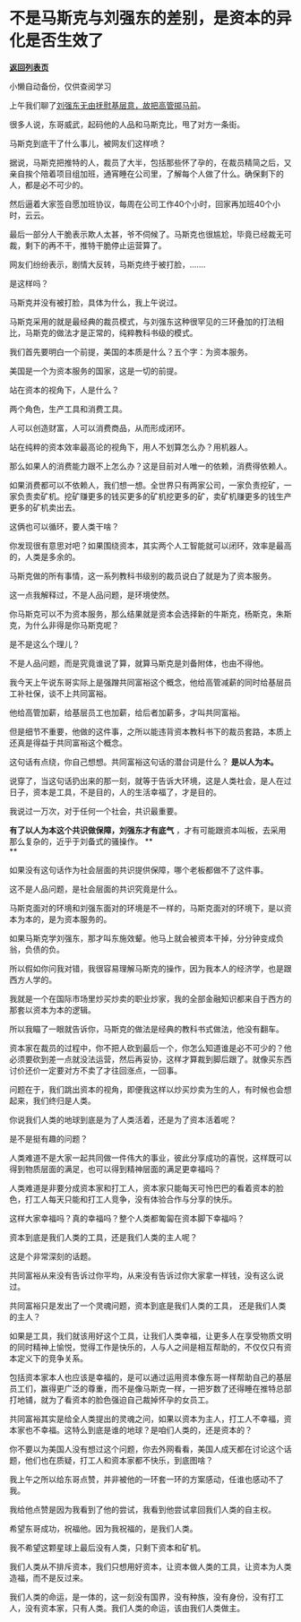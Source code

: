 # 不是马斯克与刘强东的差别，是资本的异化是否生效了

[**返回列表页**](/gzh/记忆承载3)

小懒自动备份，仅供查阅学习

上午我们聊了[刘强东无由抚慰基层意，故把高管掷马前](http://mp.weixin.qq.com/s?__biz=MzU0MjYwNDU2Mw==&mid=2247508717&idx=1&sn=5375a7c0ff60887617f561f793a32db9&chksm=fb1ace91cc6d47874b1ba99682dd65c17813e4f0d7a7cb9cf4b3e82fb997a0845fe32c466bad&scene=21#wechat_redirect)。

很多人说，东哥威武，起码他的人品和马斯克比，甩了对方一条街。  

马斯克到底干了什么事儿，被网友们这样喷？  

据说，马斯克把推特的人，裁员了大半，包括那些怀了孕的，在裁员精简之后，又亲自挨个陪着项目组加班，通宵睡在公司里，了解每个人做了什么。确保剩下的人，都是必不可少的。  

然后逼着大家签自愿加班协议，每周在公司工作40个小时，回家再加班40个小时，云云。

最后一部分人干脆表示欺人太甚，爷不伺候了。马斯克也很尴尬，毕竟已经裁无可裁，剩下的再不干，推特干脆停止运营算了。  

网友们纷纷表示，剧情大反转，马斯克终于被打脸，.......  

是这样吗？

马斯克并没有被打脸，具体为什么，我上午说过。  

马斯克采用的就是最经典的裁员模式，与刘强东这种很罕见的三环叠加的打法相比，马斯克的做法才是正常的，纯粹教科书级的模式。

我们首先要明白一个前提，美国的本质是什么？五个字：为资本服务。  

美国是一个为资本服务的国家，这是一切的前提。

站在资本的视角下，人是什么？

两个角色，生产工具和消费工具。

人可以创造财富，人可以消费商品，从而形成闭环。

站在纯粹的资本效率最高论的视角下，用人不划算怎么办？用机器人。  

那么如果人的消费能力跟不上怎么办？这是目前对人唯一的依赖，消费得依赖人。

如果消费都可以不依赖人，我们想一想。全世界只有两家公司，一家负责挖矿，一家负责卖矿机。挖矿赚更多的钱买更多的矿机挖更多的矿，卖矿机赚更多的钱生产更多的矿机卖出去。

这俩也可以循环，要人类干啥？

你发现很有意思对吧？如果围绕资本，其实两个人工智能就可以闭环，效率是最高的，人类是多余的。  

马斯克做的所有事情，这一系列教科书级别的裁员说白了就是为了资本服务。  

这一点我解释过，不是人品问题，是环境使然。  

你马斯克可以不为资本服务，那么结果就是资本会选择新的牛斯克，杨斯克，朱斯克，为什么非得是你马斯克呢？

是不是这么个理儿？  

不是人品问题，而是究竟谁说了算，就算马斯克是刘备附体，也由不得他。  

我今天上午说东哥实际上是强蹭共同富裕这个概念，他给高管减薪的同时给基层员工补社保，谈不上共同富裕。  

他给高管加薪，给基层员工也加薪，给后者加薪多，才叫共同富裕。

但是细节不重要，他做的这件事，之所以能违背资本教科书下的裁员套路，本质上还真是得益于共同富裕这个概念。  

这句话有点绕，你自己想想。共同富裕这句话的潜台词是什么？ **是以人为本。**

说穿了，当这句话扔出来的那一刻，就等于告诉大环境，这是人类社会，是人在过日子，资本是工具，不是目的，人的生活幸福了，才是目的。  

我说过一万次，对于任何一个社会，共识最重要。  

 **有了以人为本这个共识做保障，刘强东才有底气** ，才有可能跟资本叫板，去采用那么复杂的，近乎于刘备式的骚操作。 **  
**

如果没有这句话作为社会层面的共识提供保障，哪个老板都做不了这件事。  

这不是人品问题，是社会层面的共识究竟是什么。

马斯克面对的环境和刘强东面对的环境是不一样的，马斯克面对的环境下，是以资本为本的，是为资本服务的。  

如果马斯克学刘强东，那才叫东施效颦。他马上就会被资本干掉，分分钟变成负翁，负债的负。  

所以假如你问我对错，我很容易理解马斯克的操作，因为我本人的经济学，也是跟西方人学的。  

我就是一个在国际市场里炒买炒卖的职业炒家，我的全部金融知识都来自于西方的那套以资本为本的逻辑。

所以我瞄了一眼就告诉你，马斯克的做法是经典的教科书式做法，他没有翻车。  

资本家在裁员的过程中，你不把人砍到最后一个，你怎么知道谁是必不可少的？他必须要砍到差一点就没法运营，然后再妥协，这样才算裁到脚后跟了。就像买东西讨价还价一定要对方不卖了才往回涨点，一回事。  

问题在于，我们跳出资本的视角，即便我这样以炒买炒卖为生的人，有时候也会想起来，我们终归是人类。  

你说我们人类的地球到底是为了人类活着，还是为了资本活着呢？  

是不是挺有趣的问题？  

人类难道不是大家一起共同做一件伟大的事业，彼此分享成功的喜悦，这样既可以得到物质层面的满足，也可以得到精神层面的满足更幸福吗？

人类难道是非要分成资本家和打工人，资本家只能每天可怜巴巴的看着资本的脸色，打工人每天只能和打工人竞争，没有体验合作与分享的快乐。  

这样大家幸福吗？真的幸福吗？整个人类都匍匐在资本脚下幸福吗？  

资本到底是我们人类的工具，还是我们人类的主人呢？

这是个非常深刻的话题。  

共同富裕从来没有告诉过你平均，从来没有告诉过你大家拿一样钱，没有这么说过。  

共同富裕只是发出了一个灵魂问题，资本到底是我们人类的工具， 还是我们人类的主人？

如果是工具，我们就该用好这个工具，让我们人类幸福，让更多人在享受物质文明的同时精神上愉悦，觉得工作是快乐的，人与人之间是相互帮助的，不仅仅只有资本定义下的竞争关系。  

包括资本家本人也应该是幸福的，是可以通过运用资本像东哥一样帮助自己的基层员工们，赢得更广泛的尊重，而不是像马斯克一样，一把岁数了还得睡在推特总部打地铺，就为了看资本的脸色强迫自己裁掉怀孕的女员工。  

共同富裕其实是给全人类提出的灵魂之问，如果以资本为主人，打工人不幸福，资本家也不幸福。这特么到底是谁的地球？是咱们人类的，还是资本的？  

你不要以为美国人没有想过这个问题，你去外网看看，美国人成天都在讨论这个话题，他们也在质疑，打工人和资本家都不快乐，到底图啥？  

我上午之所以给东哥点赞，并非被他的一环套一环的方案感动，任谁也感动不了我。

我给他点赞是因为我看到了他的尝试，我看到他尝试拿回我们人类的自主权。

希望东哥成功，祝福他。因为我祝福的，是我们人类。

我不希望这颗星球上最后没有人类，只剩下资本和矿机。

我们人类从不排斥资本，我们只想用好资本，让资本做人类的工具，让资本为人类造福，而不是反过来。  

我们人类的命运，是一体的，这一刻没有国界，没有种族，没有身份，没有打工人，没有资本家，只有人类。我们人类的命运，该由我们人类做主。


